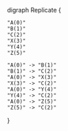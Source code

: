 digraph Replicate {

    "A(0)"
    "B(1)"
    "C(2)"
    "X(3)"
    "Y(4)"
    "Z(5)"

    "A(0)" -> "B(1)"
    "B(1)" -> "C(2)"
    "A(0)" -> "X(3)"
    "X(3)" -> "C(2)"
    "A(0)" -> "Y(4)"
    "Y(4)" -> "C(2)"
    "A(0)" -> "Z(5)"
    "Z(5)" -> "C(2)"

}
